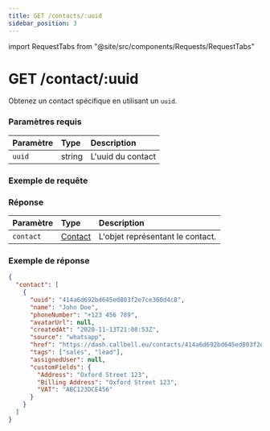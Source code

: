 ```yaml
---
title: GET /contacts/:uuid
sidebar_position: 3
---
```


import RequestTabs from "@site/src/components/Requests/RequestTabs"

# GET /contact/:uuid

Obtenez un contact spécifique en utilisant un `uuid`.

### Paramètres requis

| Paramètre | Type   | Description             |
| :-------- | :----- | :---------------------- |
| `uuid`    | string | L'uuid du contact       |

### Exemple de requête

<RequestTabs endpoint='contacts_api' request="get_contact"/>

### Réponse

| Paramètre | Type                                           | Description                          |
| :-------- | :--------------------------------------------- | :----------------------------------- |
| `contact` | [Contact](/api/reference/object_types/contact) | L'objet représentant le contact.     |

### Exemple de réponse

```json title=response.json
{
  "contact": [
    {
      "uuid": "414a6d692bd645ed803f2e7ce360d4c8",
      "name": "John Doe",
      "phoneNumber": "+123 456 789",
      "avatarUrl": null,
      "createdAt": "2020-11-13T21:08:53Z",
      "source": "whatsapp",
      "href": "https://dash.callbell.eu/contacts/414a6d692bd645ed803f2e7ce360d4c8",
      "tags": ["sales", "lead"],
      "assignedUser": null,
      "customFields": {
        "Address": "Oxford Street 123",
        "Billing Address": "Oxford Street 123",
        "VAT": "ABC123DCE456"
      }
    }
  ]
}
```